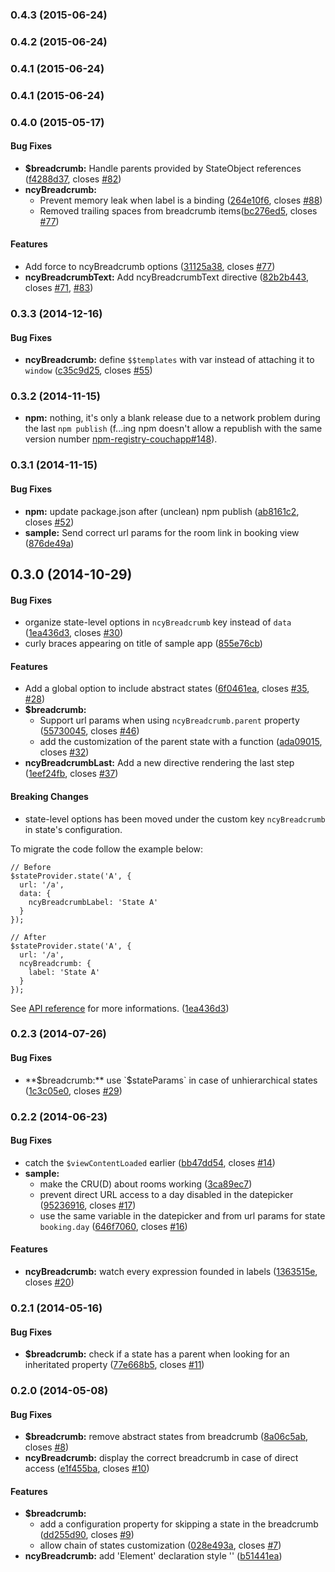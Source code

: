 <a name="0.4.3"></a>
### 0.4.3 (2015-06-24)


<a name="0.4.2"></a>
### 0.4.2 (2015-06-24)


<a name="0.4.1"></a>
### 0.4.1 (2015-06-24)


<a name="0.4.1"></a>
### 0.4.1 (2015-06-24)


<a name="0.4.0"></a>
### 0.4.0 (2015-05-17)


#### Bug Fixes

* **$breadcrumb:** Handle parents provided by StateObject references ([f4288d37](http://github.com/ncuillery/angular-breadcrumb/commit/f4288d375fd1090ffec1d67e85c6300d74d86d37), closes [#82](http://github.com/ncuillery/angular-breadcrumb/issues/82))
* **ncyBreadcrumb:**
  * Prevent memory leak when label is a binding ([264e10f6](http://github.com/ncuillery/angular-breadcrumb/commit/264e10f680e1bbb8d1e00cf500de39cac4222cfd), closes [#88](http://github.com/ncuillery/angular-breadcrumb/issues/88))
  * Removed trailing spaces from breadcrumb items([bc276ed5](http://github.com/ncuillery/angular-breadcrumb/commit/bc276ed5351a586d4a6dc83ada0687e6ca485344), closes [#77](http://github.com/ncuillery/angular-breadcrumb/issues/77))

#### Features

* Add force to ncyBreadcrumb options ([31125a38](http://github.com/ncuillery/angular-breadcrumb/commit/31125a386d706dd76df807b3b02e1fccea38fb59), closes [#77](http://github.com/ncuillery/angular-breadcrumb/issues/78))
* **ncyBreadcrumbText:** Add ncyBreadcrumbText directive ([82b2b443](http://github.com/ncuillery/angular-breadcrumb/commit/82b2b443fab220cd9ac7d3a8c90c1edc4291e54a), closes [#71](http://github.com/ncuillery/angular-breadcrumb/issues/71), [#83](http://github.com/ncuillery/angular-breadcrumb/issues/83))


<a name="0.3.3"></a>
### 0.3.3 (2014-12-16)


#### Bug Fixes

* **ncyBreadcrumb:** define `$$templates` with var instead of attaching it to `window` ([c35c9d25](http://github.com/ncuillery/angular-breadcrumb/commit/c35c9d255b5e2585d225a961d1efdb51d18f6a55), closes [#55](http://github.com/ncuillery/angular-breadcrumb/issues/55))


<a name="0.3.2"></a>
### 0.3.2 (2014-11-15)

* **npm:** nothing, it's only a blank release due to a network problem during the last `npm publish` (f...ing npm doesn't allow a republish with the same version number [npm-registry-couchapp#148](https://github.com/npm/npm-registry-couchapp/issues/148)). 

<a name="0.3.1"></a>
### 0.3.1 (2014-11-15)


#### Bug Fixes

* **npm:** update package.json after (unclean) npm publish ([ab8161c2](http://github.com/ncuillery/angular-breadcrumb/commit/ab8161c25f98613f725b5e5ff8fe147acd60b365), closes [#52](http://github.com/ncuillery/angular-breadcrumb/issues/52))
* **sample:** Send correct url params for the room link in booking view ([876de49a](http://github.com/ncuillery/angular-breadcrumb/commit/876de49a9c5d6e2d75714a606238e9041ed49baf))


<a name="0.3.0"></a>
## 0.3.0 (2014-10-29)


#### Bug Fixes

* organize state-level options in `ncyBreadcrumb` key instead of `data` ([1ea436d3](http://github.com/ncuillery/angular-breadcrumb/commit/1ea436d3f6d5470b7ae3e71e71259dbd2422bc00), closes [#30](http://github.com/ncuillery/angular-breadcrumb/issues/30))
* curly braces appearing on title of sample app ([855e76cb](http://github.com/ncuillery/angular-breadcrumb/commit/855e76cb33fda607fa3caa230564b77b48262c40))


#### Features

* Add a global option to include abstract states ([6f0461ea](http://github.com/ncuillery/angular-breadcrumb/commit/6f0461ea7db36d8e10c29ed10de1f1c08d215a19), closes [#35](http://github.com/ncuillery/angular-breadcrumb/issues/35), [#28](http://github.com/ncuillery/angular-breadcrumb/issues/28))
* **$breadcrumb:**
  * Support url params when using `ncyBreadcrumb.parent` property ([55730045](http://github.com/ncuillery/angular-breadcrumb/commit/55730045dcf3b4fb1048c67f1e18953505563ed4), closes [#46](http://github.com/ncuillery/angular-breadcrumb/issues/46))
  * add the customization of the parent state with a function ([ada09015](http://github.com/ncuillery/angular-breadcrumb/commit/ada09015c49f05a94349dabf078f1ed621811aaa), closes [#32](http://github.com/ncuillery/angular-breadcrumb/issues/32))
* **ncyBreadcrumbLast:** Add a new directive rendering the last step ([1eef24fb](http://github.com/ncuillery/angular-breadcrumb/commit/1eef24fbe862a1e3308181c38f50755843cf4426), closes [#37](http://github.com/ncuillery/angular-breadcrumb/issues/37))


#### Breaking Changes

* state-level options has been moved under the custom key
`ncyBreadcrumb` in state's configuration.

To migrate the code follow the example below:
```
// Before
$stateProvider.state('A', {
  url: '/a',
  data: {
    ncyBreadcrumbLabel: 'State A'
  }
});
```

```
// After
$stateProvider.state('A', {
  url: '/a',
  ncyBreadcrumb: {
    label: 'State A'
  }
});
```
See [API reference](https://github.com/ncuillery/angular-breadcrumb/wiki/API-Reference) for more informations.
 ([1ea436d3](http://github.com/ncuillery/angular-breadcrumb/commit/1ea436d3f6d5470b7ae3e71e71259dbd2422bc00))


<a name="0.2.3"></a>
### 0.2.3 (2014-07-26)


#### Bug Fixes

* **$breadcrumb:** use `$stateParams` in case of unhierarchical states ([1c3c05e0](http://github.com/ncuillery/angular-breadcrumb/commit/1c3c05e0acac191fe2e76db2ef18da339caefaaa), closes [#29](http://github.com/ncuillery/angular-breadcrumb/issues/29))


<a name="0.2.2"></a>
### 0.2.2 (2014-06-23)


#### Bug Fixes

* catch the `$viewContentLoaded` earlier ([bb47dd54](http://github.com/ncuillery/angular-breadcrumb/commit/bb47dd54deb5efc579ccb9b1575e686803dee1c5), closes [#14](http://github.com/ncuillery/angular-breadcrumb/issues/14))
* **sample:**
  * make the CRU(D) about rooms working ([3ca89ec7](http://github.com/ncuillery/angular-breadcrumb/commit/3ca89ec771fd20dc4ab2d733612bdcfb96ced703))
  * prevent direct URL access to a day disabled in the datepicker ([95236916](http://github.com/ncuillery/angular-breadcrumb/commit/95236916e00b19464a3dfe3584ef1b18da9ffb25), closes [#17](http://github.com/ncuillery/angular-breadcrumb/issues/17))
  * use the same variable in the datepicker and from url params for state `booking.day` ([646f7060](http://github.com/ncuillery/angular-breadcrumb/commit/646f70607e494f0e5e3c2483ed69f689684b2742), closes [#16](http://github.com/ncuillery/angular-breadcrumb/issues/16))


#### Features

* **ncyBreadcrumb:** watch every expression founded in labels ([1363515e](http://github.com/ncuillery/angular-breadcrumb/commit/1363515e20977ce2f39a1f5e5e1d701f0d7af296), closes [#20](http://github.com/ncuillery/angular-breadcrumb/issues/20))


<a name="0.2.1"></a>
### 0.2.1 (2014-05-16)


#### Bug Fixes

* **$breadcrumb:** check if a state has a parent when looking for an inheritated property ([77e668b5](http://github.com/ncuillery/angular-breadcrumb/commit/77e668b5eb759570a64c2a885e81580953af3201), closes [#11](http://github.com/ncuillery/angular-breadcrumb/issues/11))


<a name="0.2.0"></a>
### 0.2.0 (2014-05-08)


#### Bug Fixes

* **$breadcrumb:** remove abstract states from breadcrumb ([8a06c5ab](http://github.com/ncuillery/angular-breadcrumb/commit/8a06c5abce749027d48f7309d1aabea1e447dfd5), closes [#8](http://github.com/ncuillery/angular-breadcrumb/issues/8))
* **ncyBreadcrumb:** display the correct breadcrumb in case of direct access ([e1f455ba](http://github.com/ncuillery/angular-breadcrumb/commit/e1f455ba4def97d3fc76b53772867b5f9daf4232), closes [#10](http://github.com/ncuillery/angular-breadcrumb/issues/10))


#### Features

* **$breadcrumb:**
  * add a configuration property for skipping a state in the breadcrumb ([dd255d90](http://github.com/ncuillery/angular-breadcrumb/commit/dd255d906c4231f44b48f066d4db197a9c6b9e27), closes [#9](http://github.com/ncuillery/angular-breadcrumb/issues/9))
  * allow chain of states customization ([028e493a](http://github.com/ncuillery/angular-breadcrumb/commit/028e493a1ebcae5ae60b8a9d42b949262000d7df), closes [#7](http://github.com/ncuillery/angular-breadcrumb/issues/7))
* **ncyBreadcrumb:** add 'Element' declaration style '<ncy-breadcrumb />' ([b51441ea](http://github.com/ncuillery/angular-breadcrumb/commit/b51441eafb1659b782fea1f8668c7f455e1d6b4d))

